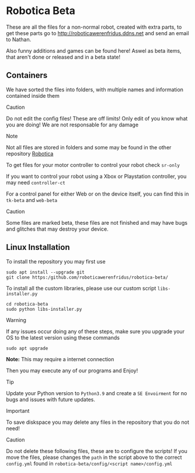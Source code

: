  # Robotica Beta
These are all the files for a non-normal robot, created with extra parts, to get these parts go to http://roboticawerenfridus.ddns.net and send an email to Nathan.

Also funny additions and games can be found here! Aswel as beta items, that aren't done or released and in a beta state!

## Containers

We have sorted the files into folders, with multiple names and information contained inside them

>[!CAUTION]
>Do not edit the config files! These are off limits! Only edit of you know what you are doing! We are not responsable for any damage

>[!NOTE]
>Not all files are stored in folders and some may be found in the other repository [Robotica](https://github.com/roboticawerenfridus/robotica)

To get files for your motor controller to control your robot check `sr-only`

If you want to control your robot using a Xbox or Playstation controller, you may need `controller-ct`

For a control panel for either Web or on the device itself, you can find this in `tk-beta` and `web-beta`

> [!CAUTION]
> Some files are marked beta, these files are not finished and may have bugs and glitches that may destroy your device.

## Linux Installation
To install the repository you may first use
```
sudo apt install --upgrade git
git clone https:/github.com/roboticawerenfridus/robotica-beta/
```

To install all the custom libraries, please use our custom script `libs-installer.py`
```
cd robotica-beta
sudo python libs-installer.py
```
>[!WARNING]
>If any issues occur doing any of these steps, make sure you upgrade your OS to the latest version using these commands
>```sudo apt-get update
>sudo apt upgrade
>```
>**Note:** This may require a internet connection

Then you may execute any of our programs and Enjoy!

>[!TIP]
>Update your Python version to `Python3.9` and create a `SE Envoirment` for no bugs and issues with future updates.

>[!IMPORTANT]
>To save diskspace you may delete any files in the repository that you do not need!

>[!CAUTION]
>Do not delete these following files, these are to configure the scripts! If you move the files, please changes the `path` in the script above to the correct `config.yml` found in `robotica-beta/config/<script name>/config.yml`
